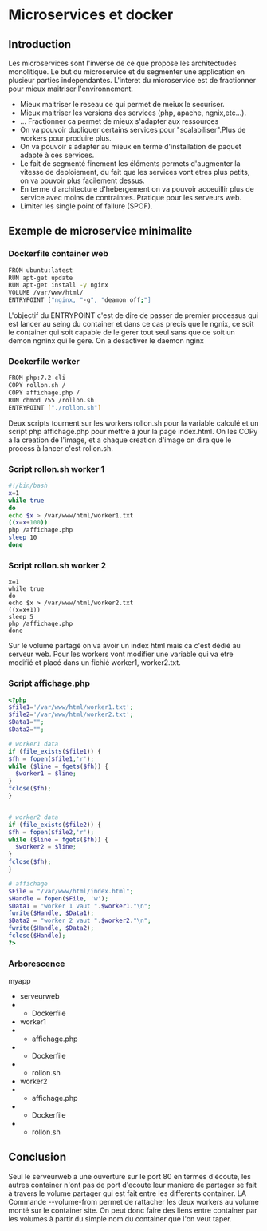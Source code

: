 # Microservices et docker

## Introduction
Les microservices sont l'inverse de ce que propose les architectudes monolitique. Le but du microservice et du segmenter une application en plusieur parties independantes.
L'interet du microservice est de fractionner pour mieux maitriser l'environnement.
* Mieux maitriser le reseau ce qui permet de meiux le securiser.
* Mieux maitriser les versions des services (php, apache, ngnix,etc...).
* ...
Fractionner ca permet de mieux s'adapter aux ressources
* On va pouvoir dupliquer certains services pour "scalabiliser".Plus de workers pour produire plus.
* On va pouvoir s'adapter au mieux en terme d'installation de paquet adapté à ces services.
* Le fait de segmenté finement les éléments permets d'augmenter la vitesse de deploiement, du fait que les services vont etres plus petits, on va pouvoir plus facilement dessus.
* En terme d'architecture d'hebergement on va pouvoir acceuillir plus de service avec moins de contraintes. Pratique pour les serveurs web.
* Limiter les single point of failure (SPOF).

## Exemple de microservice minimalite

### Dockerfile container web
```bash
FROM ubuntu:latest
RUN apt-get update
RUN apt-get install -y nginx
VOLUME /var/www/html/
ENTRYPOINT ["nginx, "-g", "deamon off;"]
```
L'objectif du ENTRYPOINT c'est de dire de passer de premier processus qui est lancer au seing du container et dans ce cas precis que le ngnix,
ce soit le container qui soit capable de le gerer tout seul sans que ce soit un demon ngninx qui le gere. On a desactiver le daemon nginx

### Dockerfile worker
```bash
FROM php:7.2-cli
COPY rollon.sh /
COPY affichage.php /
RUN chmod 755 /rollon.sh
ENTRYPOINT ["./rollon.sh"]
```
Deux scripts tournent sur les workers rollon.sh pour la variable calculé et un script php affichage.php pour mettre à jour la page index.html.
On les COPy à la creation de l'image, et a chaque creation d'image on dira que le process à lancer c'est rollon.sh.

### Script rollon.sh worker 1
```bash
#!/bin/bash
x=1
while true
do
echo $x > /var/www/html/worker1.txt
((x=x+100))
php /affichage.php
sleep 10
done
```
### Script rollon.sh worker 2
```bash#!/bin/bash
x=1
while true
do
echo $x > /var/www/html/worker2.txt
((x=x+1))
sleep 5
php /affichage.php
done
```
Sur le volume partagé on va avoir un index html mais ca c'est dédié au serveur web. Pour les workers vont modifier une variable qui va etre modifié et placé dans un
fichié worker1, worker2.txt.

### Script affichage.php
```php
<?php
$file1='/var/www/html/worker1.txt';
$file2='/var/www/html/worker2.txt';
$Data1="";
$Data2="";

# worker1 data
if (file_exists($file1)) {
$fh = fopen($file1,'r');
while ($line = fgets($fh)) {
  $worker1 = $line;
}
fclose($fh);
}


# worker2 data
if (file_exists($file2)) {
$fh = fopen($file2,'r');
while ($line = fgets($fh)) {
  $worker2 = $line;
}
fclose($fh);
}

# affichage
$File = "/var/www/html/index.html";
$Handle = fopen($File, 'w');
$Data1 = "worker 1 vaut ".$worker1."\n";
fwrite($Handle, $Data1);
$Data2 = "worker 2 vaut ".$worker2."\n";
fwrite($Handle, $Data2);
fclose($Handle);
?>
```

### Arborescence
myapp
- serveurweb
- - Dockerfile
- worker1
- - affichage.php
- - Dockerfile
- - rollon.sh
- worker2
- - affichage.php
- - Dockerfile
- - rollon.sh


## Conclusion
Seul le serveurweb a une ouverture sur le port 80 en termes d'écoute, les autres container n'ont pas de port d'ecoute leur maniere de partager se fait à travers le volume partager qui est fait entre les differents container.
LA Commande --volume-from permet de rattacher les deux workers au volume monté sur le container site. On peut donc faire des liens entre container par les volumes à partir du simple nom du container que l'on veut taper.
